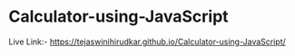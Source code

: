 # Calculator-using-JavaScript

Live Link:- https://tejaswinihirudkar.github.io/Calculator-using-JavaScript/
